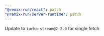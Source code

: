 ```yaml
---
"@remix-run/react": patch
"@remix-run/server-runtime": patch
---
```


Update to `turbo-stream@2.2.0` for single fetch

